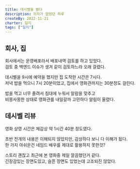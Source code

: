 ```yaml
---
title: 데시벨을 봤다
description: 의지가 없었던 하루
createBy: 2022-11-21
charter: 일지
tags: ["일지"]
---
```


## 회사, 집

회사에서는 운영배포라서 배포내역 검토를 하고 있었다.  
검토 중 백엔드 이슈가 생겨 같이 검토하느라 오래 걸렸다.

데시벨을 9시에 예약을 했지만 집 도착한 시간은 7시다.  
저녁 밥을 먹으니 7시 20분이었고, 집에서 영화관까지는 30분정도 걸린다.

밥을 먹고 너무 졸려서 침대에 누워서 알람을 맞추고  
비몽사몽한 상태로 영화관를 내일갈까 고민하다 알림이 울렸다.

## 데시벨 리뷰

영화 상영 시간은 체감상 약 1시간 40분 정도였다.

초반 전개의 내용은 이해되지 않았지만, 감상하다 보니 다 이해가 됬다.  
한 가지 아쉬운건 네임드 배우를 제대로 활용하지 못한것?

스토리 괜찮고 최근에 본 영화중 제일 깔끔했던거 같다.  
긴장감있는 장면도있고, 슬픈 장면도 있었는데 고조되진 않았다.

